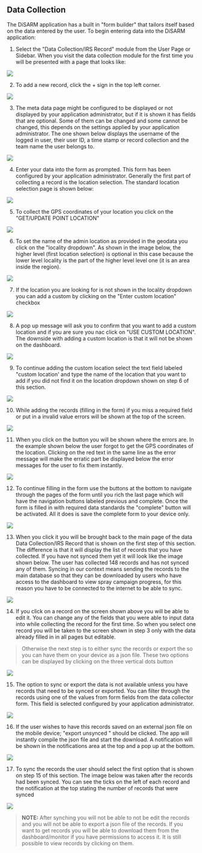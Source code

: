 **Data Collection**
-------------------

The DiSARM application has a built in "form builder" that tailors itself based on the data entered by the user. To begin entering data into the DiSARM application:

1.  Select the "Data Collection/IRS Record" module from the User Page or Sidebar. When you visit the data collection module for the first time you will be presented with a page that looks like:

![](/.gitbook/assets/app-image89.png)

2.  To add a new record, click the + sign in the top left corner.

![](/.gitbook/assets/app-image99.png)

3.  The meta data page might be configured to be displayed or not displayed by your application administrator, but if it is shown it has fields that are optional. Some of them can be changed and some cannot be changed, this depends on the settings applied by your application administrator. The one shown below displays the username of the logged in user, their user ID, a time stamp or record collection and the team name the user belongs to.

![](/.gitbook/assets/app-image12.png)

4.  Enter your data into the form as prompted. This form has been configured by your application administrator. Generally the first part of collecting a record is the location selection. The standard location selection page is shown below:

![](/.gitbook/assets/app-image59.png)

5.  To collect the GPS coordinates of your location you click on the "GET/UPDATE POINT LOCATION"

![](/.gitbook/assets/app-image70.png)

6.  To set the name of the admin location as provided in the geodata you click on the "locality dropdown". As shown in the image below, the higher level (first location selection) is optional in this case because the lower level locality is the part of the higher level level one (it is an area inside the region).

![](/.gitbook/assets/app-image41.png)

7.  If the location you are looking for is not shown in the locality dropdown you can add a custom by clicking on the "Enter custom location" checkbox

![](/.gitbook/assets/app-image54.png)

8.  A pop up message will ask you to confirm that you want to add a custom location and if you are sure you nac click on "USE CUSTOM LOCATION". The downside with adding a custom location is that it will not be shown on the dashboard.

![](/.gitbook/assets/app-image69.png)

9.  To continue adding the custom location select the text field labeled "custom location' and type the name of the location that you want to add if you did not find it on the location dropdown shown on step 6 of this section.

![](/.gitbook/assets/app-image29.png)

10. While adding the records (filling in the form) if you miss a required field or put in a invalid value errors will be shown at the top of the screen.

![](/.gitbook/assets/app-image43.png)

11. When you click on the button you will be shown where the errors are. In the example shown below the user forgot to get the GPS coordinates of the location. Clicking on the red text in the same line as the error message will make the erratic part be displayed below the error messages for the user to fix them instantly.

![](/.gitbook/assets/app-image44.png)

12. To continue filling in the form use the buttons at the bottom to navigate through the pages of the form until you rich the last page which will have the navigation buttons labeled previous and complete. Once the form is filled in with required data standards the "complete" button will be activated. All it does is save the complete form to your device only.

![](/.gitbook/assets/app-image52.png)

13. When you click it you will be brought back to the main page of the data Data Collection/IRS Record that is shown on the first step of this section. The difference is that it will display the list of records that you have collected. If you have not synced them yet it will look like the image shown below. The user has collected 148 records and has not synced any of them. Syncing in our context means sending the records to the main database so that they can be downloaded by users who have access to the dashboard to view spray campaign progress, for this reason you have to be connected to the internet to be able to sync.

![](/.gitbook/assets/app-image16.png)

14. If you click on a record on the screen shown above you will be able to edit it. You can change any of the fields that you were able to input data into while collecting the record for the first time. So when you select one record you will be taken to the screen shown in step 3 only with the data already filled in in all pages but editable.

> Otherwise the next step is to either sync the records or export the so you can have them on your device as a json file. These two options can be displayed by clicking on the three vertical dots button
>
![](/.gitbook/assets/app-image34.png)

15. The option to sync or export the data is not available unless you have records that need to be synced or exported. You can filter through the records using one of the values from form fields from the data collector form. This field is selected configured by your application administrator.

![](/.gitbook/assets/app-image85.png)

16. If the user wishes to have this records saved on an external json file on the mobile device; "export unsynced " should be clicked. The app will instantly compile the json file and start the download. A notification will be shown in the notifications area at the top and a pop up at the bottom.

![](/.gitbook/assets/app-image32.png)

17. To sync the records the user should select the first option that is shown on step 15 of this section. The image below was taken after the records had been synced. You can see the ticks on the left of each record and the notification at the top stating the number of records that were synced

![](/.gitbook/assets/app-image58.png)
>
> **NOTE:** After synching you will not be able to not be edit the records and you will not be able to export a json file of the records. If you want to get records you will be able to download them from the dashboard/monitor if you have permissions to access it. It is still possible to view records by clicking on them.
